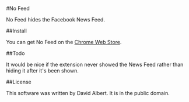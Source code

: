 #No Feed

No Feed hides the Facebook News Feed.

##Install

You can get No Feed on the [Chrome Web Store](https://chrome.google.com/webstore/detail/ajhlinhaimmakhbabjcgmhchbpehgkog).

##Todo

It would be nice if the extension never showed the News Feed rather than hiding it after it's been shown.

##License

This software was written by David Albert. It is in the public domain.
